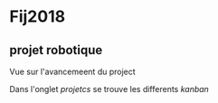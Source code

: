 # Fij2018
## projet robotique 
Vue sur l'avancemeent du project 

Dans l'onglet *projetcs* se trouve les differents *kanban*
